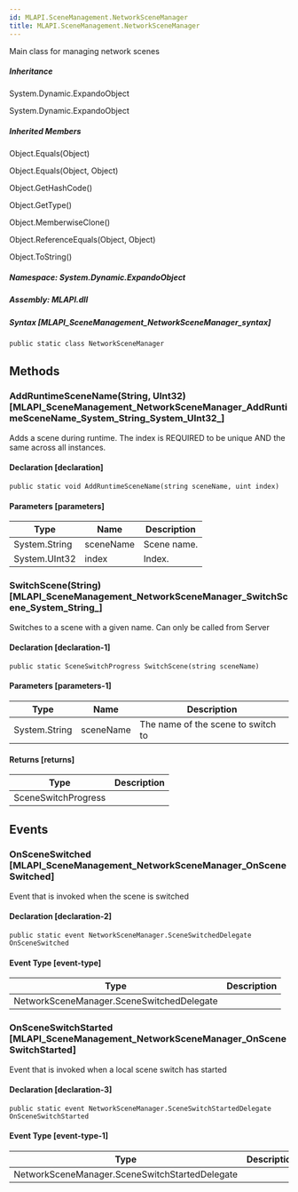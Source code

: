 ```yaml
---  
id: MLAPI.SceneManagement.NetworkSceneManager  
title: MLAPI.SceneManagement.NetworkSceneManager  
---
```


<div class="markdown level0 summary" markdown="1">

Main class for managing network scenes

</div>

<div class="markdown level0 conceptual" markdown="1">

</div>

<div class="inheritance" markdown="1">

##### Inheritance

<div class="level0" markdown="1">

System.Dynamic.ExpandoObject

</div>

<div class="level1" markdown="1">

System.Dynamic.ExpandoObject

</div>

</div>

<div class="inheritedMembers" markdown="1">

##### Inherited Members

<div markdown="1">

Object.Equals(Object)

</div>

<div markdown="1">

Object.Equals(Object, Object)

</div>

<div markdown="1">

Object.GetHashCode()

</div>

<div markdown="1">

Object.GetType()

</div>

<div markdown="1">

Object.MemberwiseClone()

</div>

<div markdown="1">

Object.ReferenceEquals(Object, Object)

</div>

<div markdown="1">

Object.ToString()

</div>

</div>

##### **Namespace**: System.Dynamic.ExpandoObject

##### **Assembly**: MLAPI.dll

##### Syntax [MLAPI_SceneManagement_NetworkSceneManager_syntax]

    public static class NetworkSceneManager

## Methods 

### AddRuntimeSceneName(String, UInt32) [MLAPI_SceneManagement_NetworkSceneManager_AddRuntimeSceneName_System_String_System_UInt32_]

<div class="markdown level1 summary" markdown="1">

Adds a scene during runtime. The index is REQUIRED to be unique AND the
same across all instances.

</div>

<div class="markdown level1 conceptual" markdown="1">

</div>

#### Declaration [declaration]

    public static void AddRuntimeSceneName(string sceneName, uint index)

#### Parameters [parameters]

| Type          | Name      | Description |
|---------------|-----------|-------------|
| System.String | sceneName | Scene name. |
| System.UInt32 | index     | Index.      |

### SwitchScene(String) [MLAPI_SceneManagement_NetworkSceneManager_SwitchScene_System_String_]

<div class="markdown level1 summary" markdown="1">

Switches to a scene with a given name. Can only be called from Server

</div>

<div class="markdown level1 conceptual" markdown="1">

</div>

#### Declaration [declaration-1]

    public static SceneSwitchProgress SwitchScene(string sceneName)

#### Parameters [parameters-1]

| Type          | Name      | Description                        |
|---------------|-----------|------------------------------------|
| System.String | sceneName | The name of the scene to switch to |

#### Returns [returns]

| Type                | Description |
|---------------------|-------------|
| SceneSwitchProgress |             |

## Events

### OnSceneSwitched [MLAPI_SceneManagement_NetworkSceneManager_OnSceneSwitched]

<div class="markdown level1 summary" markdown="1">

Event that is invoked when the scene is switched

</div>

<div class="markdown level1 conceptual" markdown="1">

</div>

#### Declaration [declaration-2]

    public static event NetworkSceneManager.SceneSwitchedDelegate OnSceneSwitched

#### Event Type [event-type]

| Type                                      | Description |
|-------------------------------------------|-------------|
| NetworkSceneManager.SceneSwitchedDelegate |             |

### OnSceneSwitchStarted [MLAPI_SceneManagement_NetworkSceneManager_OnSceneSwitchStarted]

<div class="markdown level1 summary" markdown="1">

Event that is invoked when a local scene switch has started

</div>

<div class="markdown level1 conceptual" markdown="1">

</div>

#### Declaration [declaration-3]

    public static event NetworkSceneManager.SceneSwitchStartedDelegate OnSceneSwitchStarted

#### Event Type [event-type-1]

| Type                                           | Description |
|------------------------------------------------|-------------|
| NetworkSceneManager.SceneSwitchStartedDelegate |             |

